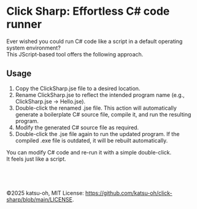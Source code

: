 # Click Sharp: Effortless C# code runner

Ever wished you could run C# code like a script in a default operating system environment?  
This JScript-based tool offers the following approach.

## Usage
1. Copy the ClickSharp.jse file to a desired location.
1. Rename ClickSharp.jse to reflect the intended program name (e.g., ClickSharp.jse → Hello.jse).
1. Double-click the renamed .jse file. This action will automatically generate a boilerplate C# source file, compile it, and run the resulting program.
1. Modify the generated C# source file as required.
1. Double-click the .jse file again to run the updated program. If the compiled .exe file is outdated, it will be rebuilt automatically.

You can modify C# code and re-run it with a simple double-click.  
It feels just like a script.

## <br>
©2025 katsu-oh, MIT License: https://github.com/katsu-oh/click-sharp/blob/main/LICENSE.
